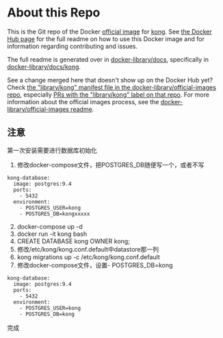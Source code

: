 # About this Repo

This is the Git repo of the Docker [official image](https://docs.docker.com/docker-hub/official_repos/) for [kong](https://registry.hub.docker.com/_/kong/). See [the Docker Hub page](https://registry.hub.docker.com/_/kong/) for the full readme on how to use this Docker image and for information regarding contributing and issues.

The full readme is generated over in [docker-library/docs](https://github.com/docker-library/docs), specifically in [docker-library/docs/kong](https://github.com/docker-library/docs/tree/master/kong).

See a change merged here that doesn't show up on the Docker Hub yet? Check [the "library/kong" manifest file in the docker-library/official-images repo](https://github.com/docker-library/official-images/blob/master/library/kong), especially [PRs with the "library/kong" label on that repo](https://github.com/docker-library/official-images/labels/library%2Fkong). For more information about the official images process, see the [docker-library/official-images readme](https://github.com/docker-library/official-images/blob/master/README.md).

<!-- THIS FILE IS GENERATED BY https://github.com/docker-library/docs/blob/master/generate-repo-stub-readme.sh -->


## 注意

第一次安装需要进行数据库初始化

1. 修改docker-compose文件，把POSTGRES_DB随便写一个，或者不写
```
kong-database:
  image: postgres:9.4
  ports:
    - 5432
  environment:
    - POSTGRES_USER=kong
    - POSTGRES_DB=kongxxxxx
```    
2. docker-compose up -d
3. docker run -it kong bash
4. CREATE DATABASE kong OWNER kong;
5. 修改/etc/kong/kong.conf.default中datastore那一列 
6. kong migrations up -c /etc/kong/kong.conf.default
7. 修改docker-compose文件，设置- POSTGRES_DB=kong
```
kong-database:
  image: postgres:9.4
  ports:
    - 5432
  environment:
    - POSTGRES_USER=kong
    - POSTGRES_DB=kong
``` 
完成